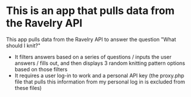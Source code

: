 # This is an app that pulls data from the Ravelry API
This app pulls data from the Ravelry API to answer the question "What should I knit?"
- It filters answers based on a series of questions / inputs the user answers / fills out, and then displays 3 random knitting pattern options based on those filters
- It requires a user log-in to work and a personal API key (the proxy.php file that pulls this information from my personal log in is excluded from these files)
 
